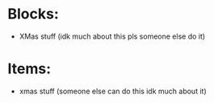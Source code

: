 # Blocks:
+ XMas stuff (idk much about this pls someone else do it)
# Items:
+ xmas stuff (someone else can do this idk much about it)